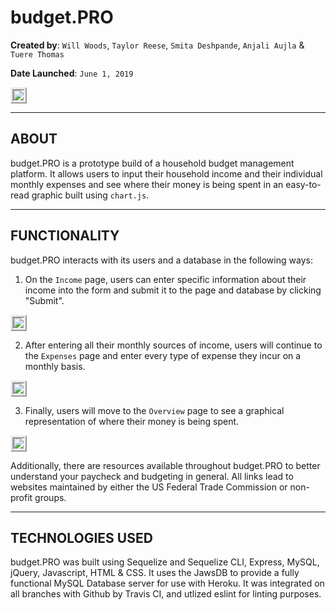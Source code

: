 # budget.PRO

**Created by**: `Will Woods`, `Taylor Reese`, `Smita Deshpande`, `Anjali Aujla` & `Tuere Thomas`

**Date Launched**: `June 1, 2019`

<img src="https://user-images.githubusercontent.com/46382684/58748244-aa848e80-8443-11e9-9103-a8ad4dd3183e.png" style="border:5px ridge">

- - -

## ABOUT

budget.PRO is a prototype build of a household budget management platform. It allows users to input their household income and their individual monthly expenses and see where their money is being spent in an easy-to-read graphic built using `chart.js`. 

- - -

## FUNCTIONALITY 

budget.PRO interacts with its users and a database in the following ways:

1. On the `Income` page, users can enter specific information about their income into the form and submit it to the page and database by clicking "Submit".

<img src="https://user-images.githubusercontent.com/46382684/58748303-7067bc80-8444-11e9-89cb-abc305dcab90.PNG" style="border:5px ridge">

2. After entering all their monthly sources of income, users will continue to the `Expenses` page and enter every type of expense they incur on a monthly basis. 

<img src="https://user-images.githubusercontent.com/46382684/58748324-e1a76f80-8444-11e9-853f-754d3091ae25.PNG" style="border:5px ridge">

3. Finally, users will move to the `Overview` page to see a graphical representation of where their money is being spent. 

<img src="https://user-images.githubusercontent.com/46382684/58748338-1d423980-8445-11e9-8c4c-2f59f5dba265.PNG" style="border:5px ridge">

Additionally, there are resources available throughout budget.PRO to better understand your paycheck and budgeting in general. All links lead to websites maintained by either the US Federal Trade Commission or non-profit groups. 

- - -

## TECHNOLOGIES USED

budget.PRO was built using Sequelize and Sequelize CLI, Express, MySQL, jQuery, Javascript, HTML & CSS. It uses the JawsDB to provide a fully functional MySQL Database server for use with Heroku. It was integrated on all branches with Github by Travis CI, and utlized eslint for linting purposes.
